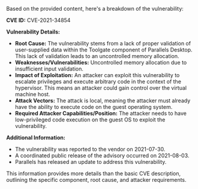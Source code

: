 Based on the provided content, here's a breakdown of the vulnerability:

**CVE ID:** CVE-2021-34854

**Vulnerability Details:**

*   **Root Cause:** The vulnerability stems from a lack of proper validation of user-supplied data within the Toolgate component of Parallels Desktop. This lack of validation leads to an uncontrolled memory allocation.
*   **Weaknesses/Vulnerabilities:** Uncontrolled memory allocation due to insufficient input validation.
*  **Impact of Exploitation:** An attacker can exploit this vulnerability to escalate privileges and execute arbitrary code in the context of the hypervisor. This means an attacker could gain control over the virtual machine host.
*   **Attack Vectors:** The attack is local, meaning the attacker must already have the ability to execute code on the guest operating system.
*  **Required Attacker Capabilities/Position:** The attacker needs to have low-privileged code execution on the guest OS to exploit the vulnerability.

**Additional Information:**

*   The vulnerability was reported to the vendor on 2021-07-30.
*   A coordinated public release of the advisory occurred on 2021-08-03.
*   Parallels has released an update to address this vulnerability.

This information provides more details than the basic CVE description, outlining the specific component, root cause, and attacker requirements.